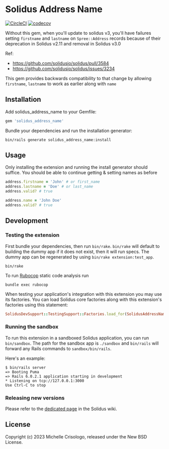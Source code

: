 # Solidus Address Name

[![CircleCI](https://circleci.com/gh/solidusio-contrib/solidus_address_name.svg?style=shield)](https://circleci.com/gh/solidusio-contrib/solidus_address_name)
[![codecov](https://codecov.io/gh/solidusio-contrib/solidus_address_name/branch/master/graph/badge.svg)](https://codecov.io/gh/solidusio-contrib/solidus_address_name)

Without this gem, when you'll update to solidus v3, you'll have failures setting `firstname` and `lastname` on
`Spree::Address` records because of their deprecation in Solidus v2.11 and removal in Solidus v3.0

Ref:
* https://github.com/solidusio/solidus/pull/3584
* https://github.com/solidusio/solidus/issues/3234

This gem provides backwards compatibility to that change by allowing `firstname`, `lastname` to work as earlier
along with `name`

## Installation

Add solidus_address_name to your Gemfile:

```ruby
gem 'solidus_address_name'
```

Bundle your dependencies and run the installation generator:

```shell
bin/rails generate solidus_address_name:install
```

## Usage
Only installing the extension and running the install generator should suffice.
You should be able to continue getting & setting names as before

```ruby
address.firstname = 'John' # or first_name
address.lastname = 'Doe' # or last_name
address.valid? # true

address.name = 'John Doe'
address.valid? # true
```


## Development

### Testing the extension

First bundle your dependencies, then run `bin/rake`. `bin/rake` will default to building the dummy
app if it does not exist, then it will run specs. The dummy app can be regenerated by using
`bin/rake extension:test_app`.

```shell
bin/rake
```

To run [Rubocop](https://github.com/bbatsov/rubocop) static code analysis run

```shell
bundle exec rubocop
```

When testing your application's integration with this extension you may use its factories.
You can load Solidus core factories along with this extension's factories using this statement:

```ruby
SolidusDevSupport::TestingSupport::Factories.load_for(SolidusAddressName::Engine)
```

### Running the sandbox

To run this extension in a sandboxed Solidus application, you can run `bin/sandbox`. The path for
the sandbox app is `./sandbox` and `bin/rails` will forward any Rails commands to
`sandbox/bin/rails`.

Here's an example:

```
$ bin/rails server
=> Booting Puma
=> Rails 6.0.2.1 application starting in development
* Listening on tcp://127.0.0.1:3000
Use Ctrl-C to stop
```

### Releasing new versions

Please refer to the [dedicated page](https://github.com/solidusio/solidus/wiki/How-to-release-extensions) in the Solidus wiki.

## License

Copyright (c) 2023 Michelle Crisologo, released under the New BSD License.
